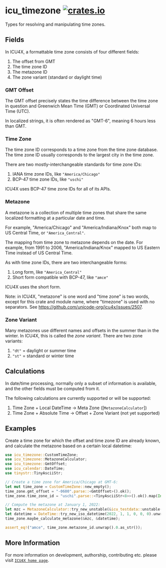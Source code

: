 # icu_timezone [![crates.io](https://img.shields.io/crates/v/icu_timezone)](https://crates.io/crates/icu_timezone)

Types for resolving and manipulating time zones.

## Fields

In ICU4X, a formattable time zone consists of four different fields:

1. The offset from GMT
2. The time zone ID
3. The metazone ID
4. The zone variant (standard or daylight time)

### GMT Offset

The GMT offset precisely states the time difference between the time zone in question and
Greenwich Mean Time (GMT) or Coordinated Universal Time (UTC).

In localized strings, it is often rendered as "GMT-6", meaning 6 hours less than GMT.

### Time Zone

The time zone ID corresponds to a time zone from the time zone database. The time zone ID
usually corresponds to the largest city in the time zone.

There are two mostly-interchangeable standards for time zone IDs:

1. IANA time zone IDs, like `"America/Chicago"`
2. BCP-47 time zone IDs, like `"uschi"`

ICU4X uses BCP-47 time zone IDs for all of its APIs.

### Metazone

A metazone is a collection of multiple time zones that share the same localized formatting
at a particular date and time.

For example, "America/Chicago" and "America/Indiana/Knox" both map to US Central Time, or
`"America_Central"`.

The mapping from time zone to metazone depends on the date. For example, from 1991 to 2006,
"America/Indiana/Knox" mapped to US Eastern Time instead of US Central Time.

As with time zone IDs, there are two interchangeable forms:

1. Long form, like `"America_Central"`
2. Short form compatible with BCP-47, like `"amce"`

ICU4X uses the short form.

Note: in ICU4X, "metazone" is one word and "time zone" is two words, except for this crate
and module name, where "timezone" is used with no separators. See
<https://github.com/unicode-org/icu4x/issues/2507>.

### Zone Variant

Many metazones use different names and offsets in the summer than in the winter. In ICU4X,
this is called the _zone variant_. There are two zone variants:

1. `"dt"` = daylight or summer time
2. `"st"` = standard or winter time

## Calculations

In date/time processing, normally only a subset of information is available, and the other
fields must be computed from it.

The following calculations are currently supported or will be supported:

1. Time Zone + Local DateTime → Meta Zone ([`MetazoneCalculator`])
2. Time Zone + Absolute Time → Offset + Zone Variant (not yet supported)

## Examples

Create a time zone for which the offset and time zone ID are already known, and calculate
the metazone based on a certain local datetime:

```rust
use icu_timezone::CustomTimeZone;
use icu_timezone::MetazoneCalculator;
use icu_timezone::GmtOffset;
use icu_calendar::DateTime;
use tinystr::TinyAsciiStr;

// Create a time zone for America/Chicago at GMT-6:
let mut time_zone = CustomTimeZone::new_empty();
time_zone.gmt_offset = "-0600".parse::<GmtOffset>().ok();
time_zone.time_zone_id = "uschi".parse::<TinyAsciiStr<8>>().ok().map(Into::into);

// Compute the metazone at January 1, 2022:
let mzc = MetazoneCalculator::try_new_unstable(&icu_testdata::unstable()).unwrap();
let datetime = DateTime::try_new_iso_datetime(2022, 1, 1, 0, 0, 0).unwrap();
time_zone.maybe_calculate_metazone(&mzc, &datetime);

assert_eq!("amce", time_zone.metazone_id.unwrap().0.as_str());
```

## More Information

For more information on development, authorship, contributing etc. please visit [`ICU4X home page`](https://github.com/unicode-org/icu4x).
